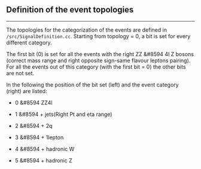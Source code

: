 Definition of the event topologies
-----------------------------------------------
-----------------------------------------------

The topologies for the categorization of the events are defined in ```/src/SignalDefinition.cc```. 
Starting from topology = 0, a bit is set for every different category.

The first bit (0) is set for all the events with the right ZZ &#8594 4l Z bosons (correct mass range and right opposite sign-same flavour leptons pairing). For all the events out of this category (with the first bit = 0) the other bits are not set.

In the following the position of the bit set (left) and the event category (right) are listed:

- 0 &#8594 ZZ4l 

- 1 &#8594 + jets(Right Pt and eta range)
  
- 2 &#8594 + 2q
  
- 3 &#8594 + 1lepton
  
- 4 &#8594 + hadronic W
    
- 5 &#8594 + hadronic Z
